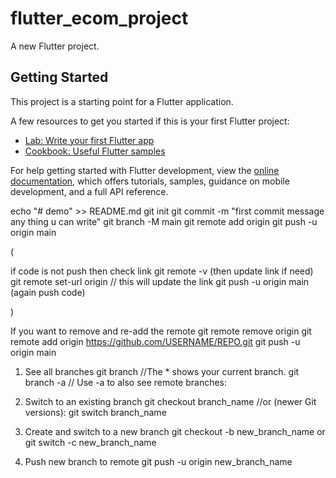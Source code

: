 # flutter_ecom_project

A new Flutter project.

## Getting Started

This project is a starting point for a Flutter application.

A few resources to get you started if this is your first Flutter project:

- [Lab: Write your first Flutter app](https://docs.flutter.dev/get-started/codelab)
- [Cookbook: Useful Flutter samples](https://docs.flutter.dev/cookbook)

For help getting started with Flutter development, view the
[online documentation](https://docs.flutter.dev/), which offers tutorials,
samples, guidance on mobile development, and a full API reference.

echo "# demo" >> README.md
git init
git commit -m "first commit message any thing u can write"
git branch -M main
git remote add origin <git hub link>
git push -u origin main

(

if code is not push then check link 
git remote -v   (then update link if need)
git remote set-url origin <GitHub link> // this will update the link
git push -u origin main (again push code)

)

If you want to remove and re-add the remote
git remote remove origin
git remote add origin https://github.com/USERNAME/REPO.git
git push -u origin main

1. See all branches
git branch  //The * shows your current branch.
git branch -a  // Use -a to also see remote branches:

2. Switch to an existing branch
git checkout branch_name  //or (newer Git versions):
git switch branch_name

3. Create and switch to a new branch
git checkout -b new_branch_name  or
git switch -c new_branch_name

4. Push new branch to remote
git push -u origin new_branch_name

